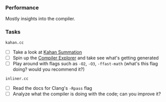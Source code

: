 ### Performance

Mostly insights into the compiler.

### Tasks

`kahan.cc`

- [ ] Take a look at [Kahan Summation](https://en.wikipedia.org/wiki/Kahan_summation_algorithm)
- [ ] Spin up the [Compiler Explorer](http://gcc.godbolt.org/) and take see what's getting generated
- [ ] Play around with flags such as `-O2`, `-O3`, `-ffast-math` (what's this flag doing? would you recommend it?)

`inliner.cc`

- [ ] Read the docs for Clang's `-Rpass` flag
- [ ] Analyze what the compiler is doing with the code; can you improve it?
